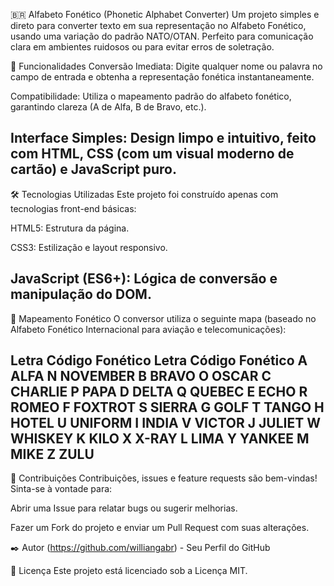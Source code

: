 🇧🇷 Alfabeto Fonético (Phonetic Alphabet Converter)
Um projeto simples e direto para converter texto em sua representação no Alfabeto Fonético, usando uma variação do padrão NATO/OTAN. Perfeito para comunicação clara em ambientes ruidosos ou para evitar erros de soletração.

🚀 Funcionalidades
Conversão Imediata: Digite qualquer nome ou palavra no campo de entrada e obtenha a representação fonética instantaneamente.

Compatibilidade: Utiliza o mapeamento padrão do alfabeto fonético, garantindo clareza (A de Alfa, B de Bravo, etc.).

Interface Simples: Design limpo e intuitivo, feito com HTML, CSS (com um visual moderno de cartão) e JavaScript puro.
-----------------------------------------------------------------------------------------------------------------------------------------
🛠️ Tecnologias Utilizadas
Este projeto foi construído apenas com tecnologias front-end básicas:

HTML5: Estrutura da página.

CSS3: Estilização e layout responsivo.

JavaScript (ES6+): Lógica de conversão e manipulação do DOM.
-----------------------------------------------------------------------------------------------------------------------------------------
📝 Mapeamento Fonético
O conversor utiliza o seguinte mapa (baseado no Alfabeto Fonético Internacional para aviação e telecomunicações):

Letra	Código Fonético	Letra	Código Fonético
A	ALFA	N	NOVEMBER
B	BRAVO	O	OSCAR
C	CHARLIE	P	PAPA
D	DELTA	Q	QUEBEC
E	ECHO	R	ROMEO
F	FOXTROT	S	SIERRA
G	GOLF	T	TANGO
H	HOTEL	U	UNIFORM
I	INDIA	V	VICTOR
J	JULIET	W	WHISKEY
K	KILO	X	X-RAY
L	LIMA	Y	YANKEE
M	MIKE	Z	ZULU
-----------------------------------------------------------------------------------------------------------------------------------------
🤝 Contribuições
Contribuições, issues e feature requests são bem-vindas! Sinta-se à vontade para:

Abrir uma Issue para relatar bugs ou sugerir melhorias.

Fazer um Fork do projeto e enviar um Pull Request com suas alterações.

✒️ Autor
(https://github.com/williangabr) - Seu Perfil do GitHub

📄 Licença
Este projeto está licenciado sob a Licença MIT.
